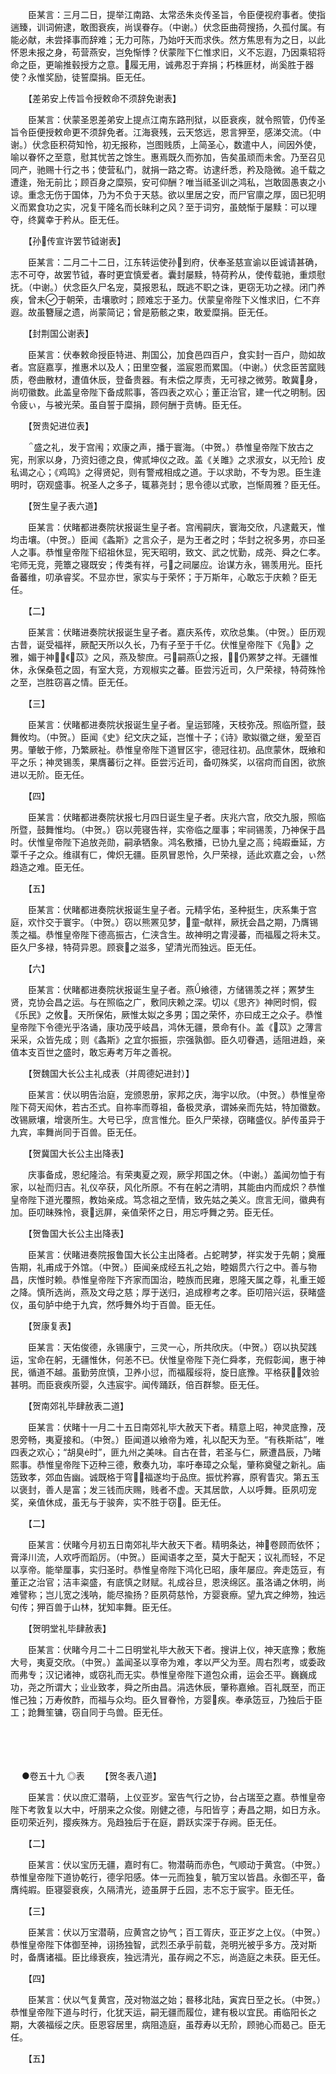 <!-- { "loadSidebar": true } -->
　　臣某言：三月二日，提举江南路、太常丞朱炎传圣旨，令臣便视府事者。使指遄臻，训词俯逮，敢图衰疾，尚误眷存。（中谢。）伏念臣曲荷搜扬，久孤付属。有能必献，未尝择事而辞难；无力可陈，乃始吁天而求佚。然方焦思有为之日，以此怀恩未报之身，苟营燕安，岂免惭悸？伏蒙陛下仁惟求旧，义不忘遐，乃因乘轺将命之臣，更喻推毂授方之意。履无用，诚弗忍于弃捐；朽株匪材，尚奚胜于器使？永惟奖励，徒誓糜捐。臣无任。

　　【差弟安上传旨令授敕命不须辞免谢表】

　　臣某言：伏蒙圣恩差弟安上提点江南东路刑狱，以臣衰疾，就令照管，仍传圣旨令臣便授敕命更不须辞免者。江海衰残，云天悠远，恩言狎至，感涕交流。（中谢。）伏念臣积荷知怜，初无报称，岂图贱质，上简圣心，数遣中人，间因外使，喻以眷怀之至意，慰其忧苦之馀生。惠焉既久而弥加，告矣虽顽而未舍。乃至召见同产，驰赐十行之书；使营私门，就捐一路之寄。访逮纤悉，矜及隐微。追千载之遭逢，殆无前比；顾百身之糜殒，安可仰酬？唯当祗圣训之鸿私，岂敢固愚衷之小谅。重念无伤于国体，乃为不负于天慈。欲以里居之安，而尸官廪之厚，固已犯明义而累食功之实，况复干隆名而长昧利之风？至于词穷，虽兢惭于屡黩：可以理夺，终冀幸于矜从。臣无任。

　　【孙传宣许罢节钺谢表】

　　臣某言：二月二十二日，江东转运使孙到府，伏奉圣慈宣谕以臣诚请甚确，志不可夺，故罢节钺，春时更宜慎爱者。囊封屡黩，特荷矜从，使传载驰，重烦慰抚。（中谢。）伏念臣久尸名宠，莫报恩私，既逃不职之诛，更窃无功之禄。闭门养疾，曾未于朝荣，击壤歌时；顾难忘于圣力。伏蒙皇帝陛下义惟求旧，仁不弃遐。故虽簪屦之遗，尚蒙简记；曾是筋骸之束，敢爱糜捐。臣无任。

　　【封荆国公谢表】

　　臣某言：伏奉敕命授臣特进、荆国公，加食邑四百户，食实封一百户，勋如故者。宫庭嘉享，推惠术以及人；田里空餐，滥宸恩而累国。（中谢。）伏念臣苦窳贱质，卷曲散材，遭值休辰，登备贵器。有未偿之厚责，无可禄之微劳。敢冀身，尚叨徽数。此盖皇帝陛下备成熙事，答四表之欢心；董正治官，建一代之明制。因令疲ぃ，与被光荣。虽自誓于糜捐，顾何酬于贲帱。臣无任。

　　【贺贵妃进位表】

　　盛之礼，发于宫闱；欢康之声，播于寰海。（中贺。）恭惟皇帝陛下放古之宪，刑家以身，乃资妇德之良，俾贰坤仪之政。盖《关雎》之求淑女，以无险讠皮私谒之心；《鸡鸣》之得贤妃，则有警戒相成之道。于以求助，不专为恩。臣生逢明时，窃观盛事。祝圣人之多子，辄慕尧封；思令德以式歌，岂惭周雅？臣无任。

　　【贺生皇子表六道】

　　臣某言：伏睹都进奏院状报诞生皇子者。宫闱嗣庆，寰海交欣，凡逮戴天，惟均击壤。（中贺。）臣闻《螽斯》之言众子，是为王者之时；华封之祝多男，亦曰圣人之事。恭惟皇帝陛下绍祖休显，宪天昭明，致文、武之忧勤，成尧、舜之仁孝。宅师无竞，莞簟之寝既安；传类有祥，弓之祠屡应。诒谋方永，锡羡用光。臣托备蕃维，叨承睿奖。不显亦世，家实与于荣怀；于万斯年，心敢忘于庆赖？臣无任。

　　【二】

　　臣某言：伏睹进奏院状报诞生皇子者。嘉庆系传，欢欣总集。（中贺。）臣历观古昔，诞受福祥，厥配天所以久长，乃有子至于千亿。伏惟皇帝陛下《凫》之雅，媚于神；《苡》之风，燕及黎庶。弓嗣燕之报，仍罴梦之祥。无疆惟休，永保桑苞之固，有室大竞，方观椒实之蕃。臣尝污近司，久尸荣禄，特荷殊怜之至，岂胜窃喜之情。臣无任。

　　【三】

　　臣某言：伏睹都进奏院状报诞生皇子者。皇运郅隆，天枝弥茂。照临所暨，鼓舞攸均。（中贺。）臣闻《史》纪文庆之延，岂惟十子；《诗》歌姒徽之继，爰至百男。肇敏于修，乃繁厥祉。恭惟皇帝陛下道冒区宇，德冠往初。品庶蒙休，既飨和平之乐；神灵锡羡，果膺蕃衍之祥。臣尝污近司，备叨殊奖，以宿疴而自困，欲旅进以无阶。臣无任。

　　【四】

　　臣某言：伏睹都进奏院状报七月四日诞生皇子者。庆兆六宫，欣交九服，照临所暨，鼓舞惟均。（中贺。）窃以莞寝告祥，实帝临之厘事；牢祠锡羡，乃神保于昌时。伏惟皇帝陛下追放尧勋，嗣承牺象。鸿名敷播，已协九皇之高；纯嘏垂延，方覃千子之众。维祺有ㄈ，俾炽无疆。臣夙冒恩怜，久尸荣禄，适此欢嘉之会，ぃ然趋造之难。臣无任。

　　【五】

　　臣某言：伏睹都进奏院状报诞生皇子者。元精孚佑，圣种挺生，庆系集于宫庭，欢忭交于寰宇。（中贺。）窃以熊罴见梦，童献祥，厥抚会昌之期，乃膺锡羡之福。恭惟皇帝陛下德高振古，仁浃含生。故神明之胄浸蕃，而福履之将未艾。臣久尸多禄，特荷异恩。顾衰之滋多，望清光而独远。臣无任。

　　【六】

　　臣某言：伏睹都进奏院状报诞生皇子者。燕飨德，方储锡羡之祥；罴梦生贤，克协会昌之运。与在照临之广，敷同庆赖之深。切以《思齐》神罔时恫，假《乐民》之攸。天所保佑，厥惟太姒之多男；国之荣怀，亦曰成王之众子。恭惟皇帝陛下令德光乎洛诵，康功茂乎岐昌，鸿休无疆，景命有仆。盖《苡》之薄言采采，众皆先成；则《螽斯》之宜尔振振，宗强孰御。臣久叨眷遇，适阻进趋，亲值本支百世之盛时，敢忘寿考万年之善祝。

　　【贺魏国大长公主礼成表（并周德妃进封）】

　　臣某言：伏以明告治庭，宠颁恩册，家邦之庆，海宇以欣。（中贺。）恭惟皇帝陛下荷天闳休，若古丕式。自祢率而尊祖，备极灵承，谓姊亲而先姑，特加徽数。改锡厥壤，增褒所生。大号已孚，庶言惟允。臣久尸荣禄，窃睹盛仪。胪传虽异于九宾，率舞尚同于百兽。臣无任。

　　【贺冀国大长公主出降表】

　　庆事备成，恩纪隆洽。有荣夷夏之观，厥孚邦国之休。（中谢。）盖闻勿恤于有家，以祉而归吉。礼仪卒获，风化所原。不有在躬之清明，其能由内而成炽？恭惟皇帝陛下道光覆照，教始亲成。笃念祖之至情，致先姑之美义。庶言无间，徽典有加。臣叨昧殊怜，衰远屏，亲值荣怀之日，用忘呼舞之劳。臣无任。

　　【贺鲁国大长公主出降表】

　　臣某言：伏睹进奏院报鲁国大长公主出降者。占蛇聘梦，祥实发于先朝；奠雁告期，礼甫成于外馆。（中贺。）臣闻亲成经五礼之始，睦姻贯六行之中。善与物昌，庆惟时赖。恭惟皇帝陛下齐家而国治，睦族而民雍，恩隆天属之尊，礼重王姬之降。慎所选尚，燕及文母之慈；厚于送归，追成穆考之孝。臣叨陪兴运，获睹盛仪，虽句胪中绝于九宾，然呼舞外均于百兽。臣无任。

　　【贺康复表】

　　臣某言：天佑俊德，永锡康宁，三灵一心，所共欣庆。（中贺。）窃以执契践运，宝命在躬，无疆惟休，何恙不已。伏惟皇帝陛下尧仁舜孝，充假彰闻，惠于神民，循道不越。虽勤劳庶慎，卫养小愆，而福履绥将，旋日底豫。平格获，效验甚明。而臣衰疾所婴，久违宸宇。闻传踊跃，倍百群黎。臣无任。

　　【贺南郊礼毕肆赦表二道】

　　臣某言：伏睹十一月二十五日南郊礼毕大赦天下者。精意上昭，神灵底豫，茂恩旁畅，夷夏接和。（中贺。）臣闻道以飨帝为难，礼以配天为至。“有秩斯祜”，唯四表之欢心；“胡臭时”，匪九州之美味。自古在昔，若圣与仁，厥遭昌辰，乃睹熙事。恭惟皇帝陛下迈种三德，敷奏九功，率吁奉璋之众髦，肇称奠璧之新礼。庙笾致孝，郊血告幽。诚既格于穹，福遂均于品庶。振忧矜寡，原宥眚灾。第五玉以褒封，善人是富；发三钱而庆赐，贱者不虚。天其居歆，人以呼舞。臣夙叨宠奖，亲值休成，虽无与于骏奔，实不胜于窃。臣无任。

　　【二】

　　臣某言：伏睹今月初五日南郊礼毕大赦天下者。精明条达，神卷顾而依怀；膏泽川流，人欢呼而蹈厉。（中贺。）臣闻语孝之至，莫大于配天；议礼而轻，不足以享帝。能举厘事，实归圣时。恭惟皇帝陛下鸿化已昭，康年屡应。奔走笾豆，有董正之治官；洁丰粢盛，有底慎之财赋。礼成谷旦，恩浃绵区。虽洛诵之休明，尚难譬称；岂儿宽之浅呐，能尽揄扬？臣夙荷慈怜，方婴衰瘵。望九宾之绅笏，独远句传；狎百兽于山林，犹知率舞。臣无任。

　　【贺明堂礼毕肆赦表】

　　臣某言：伏睹今月二十二日明堂礼毕大赦天下者。搜讲上仪，神天底豫；敷施大号，夷夏交欣。（中贺。）盖闻圣以享帝为难，孝以严父为至。周右烈考，或委政而弗专；汉记诸神，或窃礼而无实。恭惟皇帝陛下道包众甫，运会丕平。巍巍成功，尧之所谓大；业业致孝，舜之所由昌。涓选休辰，肇称嘉飨。百礼既至，而正惟己独；万寿攸酢，而福与众均。臣久冒眷怜，方婴疾。奉承笾豆，乃独后于臣工；跄舞笙镛，窃自同于鸟兽。臣无任。 
　

　




　

　
●卷五十九
◎表
　　【贺冬表八道】

　　臣某言：伏以庶汇潜萌，上仪亚岁。室告气行之协，台占瑞至之嘉。恭惟皇帝陛下考敦复以大中，吁朋来之众俊。刚健之德，与阳皆亨；寿昌之期，如日方永。臣叨荣近列，撄疾殊方。凫趋独后于在庭，爵跃实深于存阙。臣无任。

　　【二】

　　臣某言：伏以宝历无疆，嘉时有ㄈ。物潜萌而赤色，气顺动于黄宫。（中贺。）恭惟皇帝陛下道协乾行，德孚阳感。体一元而独复，毓万宝以皆昌。永御丕平，备膺纯嘏。臣寝婴衰疾，久隔清光，迹虽屏于丘园，志不忘于宸宇。臣无任。

　　【三】

　　臣某言：伏以万宝潜萌，应黄宫之协气；百工胥庆，亚正岁之上仪。（中贺。）恭惟皇帝陛下体御至神，诩扬独智，武烈丕承乎前载，尧明光被乎多方。茂对斯时，备膺诸福。臣比缘衰疾，独远清光，虽存阙之不忘，尚造庭之未获。臣无任。

　　【四】

　　臣某言：伏以气复黄宫，茂对物滋之始；晷移北陆，寅宾日至之长。（中贺。）恭惟皇帝陛下道与时行，化犹天运，嗣无疆而履位，建有极以宜民。甫临阳长之期，大袭福绥之庆。臣恩容居里，病阻造庭，虽荐寿以无阶，顾驰心而曷己。臣无任。

　　【五】

